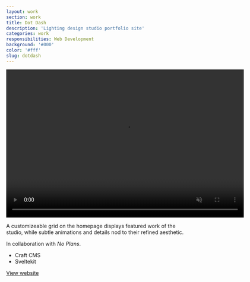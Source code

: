 ```yaml
---
layout: work
section: work
title: Dot Dash
description: 'Lighting design studio portfolio site'
categories: work
responsibilities: Web Development
background: '#000'
color: '#fff'
slug: dotdash
---
```


<div>
  <video loop muted playsinline id="{{ page.slug }}" class="browser_img" title="{{ page.title }}"
    preload="auto" width="640" height="400" data-setup="{}">
    <source src="https://assets.andrevv.com/dotdash.mp4" type='video/mp4'>
  </video>
</div>

<p>
  A customizeable grid on the homepage displays featured work of the studio, while subtle animations and details nod to their refined aesthetic.
<p>
  In collaboration with <em>No Plans</em>.
</p>

<ul class="tags">
  <li>Craft CMS</li>
  <li>Sveltekit</li>
</ul>

<a href="https://dotdash.me/" class="button" rel="external">View website</a>
